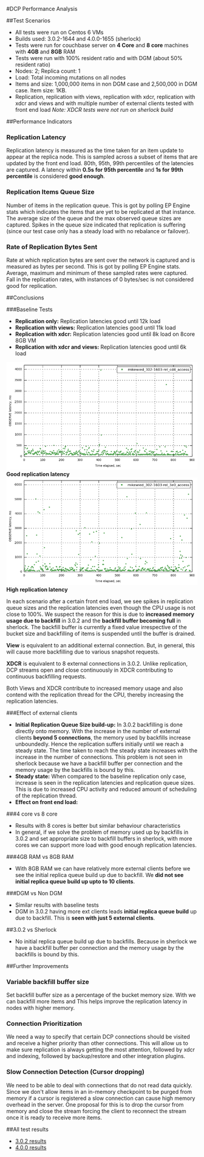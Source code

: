 #DCP Performance Analysis

##Test Scenarios

* All tests were run on Centos 6 VMs
* Builds used: 3.0.2-1644 and 4.0.0-1655 (sherlock)
* Tests were run for couchbase server on **4 Core** and **8 core** machines with **4GB** and **8GB** RAM
* Tests were run with 100% resident ratio and with DGM (about 50% resident ratio)
* Nodes: 2; Replica count: 1
* Load: Total incoming mutations on all nodes
* Items and size: 1,000,000 items in non DGM case and 2,500,000 in DGM case. Item size: 1KB.
* Replication, replication with views, replication with xdcr, replication with xdcr and views and with multiple number of external clients tested with front end load
*Note: XDCR tests were not run on sherlock build*

##Performance Indicators
### Replication Latency
Replication latency is measured as the time taken for an item update to appear at the replica node. This is sampled across a subset of items that are updated by the front end load. 80th, 95th, 99th percentiles of the latencies are captured. A latency within **0.5s for 95th percentile** and **1s for 99th percentile** is considered **good enough**.
        
### Replication Items Queue Size
Number of items in the replication queue. This is got by polling EP Engine stats which indicates the items that are yet to be replicated at that instance. The average size of the queue and the max observed queue sizes are captured. Spikes in the queue size indicated that replication is suffering (since our test case only has a steady load with no rebalance or failover). 

### Rate of Replication Bytes Sent
Rate at which replication bytes are sent over the network is captured and is measured as bytes per second. This is got by polling EP Engine stats. Average, maximum and minimum of these sampled rates were captured. Fall in the replication rates, with instances of 0 bytes/sec is not considered good for replication.

##Conclusions

###Baseline Tests
* **Replication only:** Replication latencies good until 12k load
* **Replication with views:** Replication latencies good until 11k load
* **Replication with xdcr:** Replication latencies good until 8k load on 8core 8GB VM
* **Replication with xdcr and views:** Replication latencies good until 6k load

![11k-latency_raw-replication](3.0.2/8-core-4gb-ram-vm/images/replication_only/11k_latency_raw.png)
**Good replication latency**
![13k-latency_raw-replication](3.0.2/8-core-4gb-ram-vm/images/replication_only/13k_latency_raw.png)
**High replication latency**


In each scenario after a certain front end load, we see spikes in replication queue sizes and the replication latencies even though the CPU usage is not close to 100%. We suspect the reason for this is due to **increased memory usage due to backfill** in 3.0.2 and  the **backfill buffer becoming full** in sherlock. The backfill buffer is currently a fixed value irrespective of the bucket size and backfilling of items is suspended until the buffer is drained.

**View** is equivalent to an additional external connection. But, in general, this will cause more backfilling due to various snapshot requests.

**XDCR** is equivalent to 8 external connections in 3.0.2. Unlike replication, DCP streams open and close continuously in XDCR contributing to continuous backfilling requests.

Both Views and XDCR contribute to increased memory usage and also contend with the replication thread for the CPU, thereby increasing the replication latencies.

###Effect of external clients
* **Initial Replication Queue Size build-up:** In 3.0.2 backfilling is done directly onto memory. With the increase in the number of external clients **beyond 5 connections**, the memory used by backfills increase unboundedly. Hence the replication suffers initially until we reach a steady state. The time taken to reach the steady state increases with the increase in the number of connections. This problem is not seen in sherlock because we have a backfill buffer per connection and the memory usage by the backfills is bound by this.
* **Steady state:** When compared to the baseline replication only case, increase is seen in the replication latencies and replication queue sizes. This is due to increased CPU activity and reduced amount of scheduling of the replication thread.
* **Effect on front end load:**

###4 core vs 8 core
* Results with 8 cores is better but similar behaviour characteristics
* In general, if we solve the problem of memory used up by backfills in 3.0.2 and set appropriate size to backfill buffers in sherlock, with more cores we can support more load with good enough replication latencies.

###4GB RAM vs 8GB RAM
* With 8GB RAM we can have relatively more external clients before we see the initial replica queue build up due to backfill. We **did not see initial replica queue build up upto to 10 clients**.

###DGM vs Non DGM
* Similar results with baseline tests
* DGM in 3.0.2 having more ext clients leads **initial replica queue build** up due to backfill. This is **seen with just 5 external clients**.

##3.0.2 vs Sherlock
* No initial replica queue build up due to backfills. Because in sherlock we have a backfill buffer per connection and the memory usage by the backfills is bound by this.

##Further Improvements
### Variable backfill buffer size
Set backfill buffer size as a percentage of the bucket memory size. With we can backfill more items and This helps improve the replication latency in nodes with higher memory.

### Connection Prioritization
We need a way to specify that certain DCP connections should be visited and receive a higher priority than other connections. This will allow us to make sure replication is always getting the most attention, followed by xdcr and indexing, followed by backup/restore and other integration plugins.

### Slow Connection Detection (Cursor dropping)
We need to be able to deal with connections that do not read data quickly. Since we don't allow items in an in-memory checkpoint to be purged from memory if a cursor is registered a slow connection can cause high memory overhead in the server. One proposal for this is to drop the cursor from memory and close the stream forcing the client to reconnect the stream once it is ready to receive more items. 

##All test results
* [3.0.2 results](3.0.2/overview.md)
* [4.0.0 results](4.0.0/overview.md)